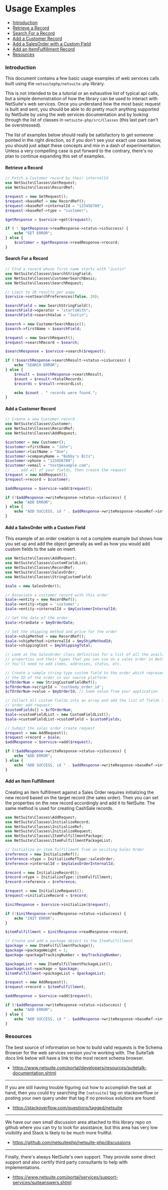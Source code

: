 # Usage Examples

* [Introduction](#Introduction)
* [Retrieve a Record](#Retrieve-a-Record)
* [Search For a Record](#Search-for-a-Record)
* [Add a Customer Record](#Add-a-Customer-Record)
* [Add a SalesOrder with a Custom Field](#Add-a-Record-with-a-Custom-Field)
* [Add an ItemFulfillment Record](#Add-an-item-fulfillment)
* [Resources](#resources)

### Introduction

This document contains a few basic usage examples of web services calls built
using the `netsuitephp/netsuite-php` library.

This is not intended to be a
tutorial or an exhaustive list of typical api calls, but a simple
demonstration of how the library can be used to interact with NetSuite's
web services. Once you understand how the most basic request is built and
sent, you should be able to do pretty much anything supported by NetSuite
by using the web services documentation and by looking through the list of
classes in `netsuite-php/src/Classes` (this last part can't be overstressed).

The list of examples below should really be satisfactory to get someone
pointed in the right direction, so if you don't see your exact use case
below, you should just adapt these concepts and mix in a dash of
experimentation. Unless a very compelling case is put forward to the contrary,
there's no plan to continue expanding this set of examples.


#### Retrieve a Record

```php
// Fetch a Customer record by their internalId
use NetSuite\Classes\GetRequest;
use NetSuite\Classes\RecordRef;

$request = new GetRequest();
$request->baseRef = new RecordRef();
$request->baseRef->internalId = "123456789";
$request->baseRef->type = "customer";

$getResponse = $service->get($request);

if ( ! $getResponse->readResponse->status->isSuccess) {
    echo "GET ERROR";
} else {
    $customer = $getResponse->readResponse->record;
}
```

#### Search For a Record

```php
// Find a record whose first name starts with "Justin"
use NetSuite\Classes\SearchStringField;
use NetSuite\Classes\CustomerSearchBasic;
use NetSuite\Classes\SearchRequest;

// Limit to 20 results per page
$service->setSearchPreferences(false, 20);

$searchField = new SearchStringField();
$searchField->operator = "startsWith";
$searchField->searchValue = "Justin";

$search = new CustomerSearchBasic();
$search->firstName = $searchField;

$request = new SearchRequest();
$request->searchRecord = $search;

$searchResponse = $service->search($request);

if (!$searchResponse->searchResult->status->isSuccess) {
    echo "SEARCH ERROR";
} else {
    $result = $searchResponse->searchResult;
    $count = $result->totalRecords;
    $records = $result->recordList;

    echo $count . " records were found.";
}
```

#### Add a Customer Record

```php
// Create a new Customer record
use NetSuite\Classes\Customer;
use NetSuite\Classes\RecordRef;
use NetSuite\Classes\AddRequest;

$customer = new Customer();
$customer->firstName = "John";
$customer->lastName = "Doe";
$customer->companyName = "Bobby's Bits";
$customer->phone = "123456789";
$customer->email = "test@example.com";
// ... add all of your fields, then create the request
$request = new AddRequest();
$request->record = $customer;

$addResponse = $service->add($request);

if (!$addResponse->writeResponse->status->isSuccess) {
    echo "ADD ERROR";
} else {
    echo "ADD SUCCESS, id " . $addResponse->writeResponse->baseRef->internalId;
}
```

#### Add a SalesOrder with a Custom Field

This example of an order creation is not a complete example but shows how
you set up and add the object generally as well as how you would add custom
fields to the sale on insert.

```php
use NetSuite\Classes\AddRequest;
use NetSuite\Classes\CustomFieldList;
use NetSuite\Classes\RecordRef;
use NetSuite\Classes\SalesOrder;
use NetSuite\Classes\StringCustomField;

$sale = new SalesOrder();

// Associate a customer record with this order
$sale->entity = new RecordRef();
$sale->entity->type = 'customer';
$sale->entity->internalId = $myCustomerInternalId;

// Set the date of the order
$sale->tranDate = $myOrderDate;

// Set the shipping method and price for the order
$sale->shipMethod = new RecordRef();
$sale->shipMethod->internalId = $myShipMethodId;
$sale->shippingCost = $myShippingTotal;

// Look at the SalesOrder class definition for a list of all the available
// properties and their types that you can use on a sales order in NetSuite.
// You'll need to add items, addresses, status, etc.

// Create a sample string-type custom field to the order which represents
// the ID of the order in our source platform:
$cfOrderNum = new StringCustomFieldRef();
$cfOrderNum->scriptId = 'custbody_order_id';
$cfOrderNum->value = $myOrderId; // Some value from your application

// Collect all custom fields into an array and add the list of fields to the
// order add request:
$customFields[] = $cfOrderNum;
$sale->customFieldList = new CustomFieldList();
$sale->customFieldList->customField = $customFields;

// Submit the sales order create request
$request = new AddRequest();
$request->record = $sale;
$addResponse = $service->add($request);

if (!$addResponse->writeResponse->status->isSuccess) {
    echo "ADD ERROR";
} else {
    echo "ADD SUCCESS, id " . $addResponse->writeResponse->baseRef->internalId;
}
```

#### Add an Item Fulfillment

Creating an item fulfillment against a Sales Order requires initializing the
new record based on the target record (the sales order). Then you can set
the properties on the new record accordingly and add it to NetSuite. The
same method is used for creating CashSale records.

```php
use NetSuite\Classes\AddRequest;
use NetSuite\Classes\InitializeRecord;
use NetSuite\Classes\InitializeRef;
use NetSuite\Classes\InitializeRequest;
use NetSuite\Classes\ItemFulfillmentPackage;
use NetSuite\Classes\ItemFulfillmentPackageList;

// Initialize an item fulfillment from an existing Sales Order
$reference = new InitializeRef();
$reference->type = InitializeRefType::salesOrder;
$reference->internalId = $mySalesOrderInternalId;

$record = new InitializeRecord();
$record->type = InitializeType::itemFulfillment;
$record->reference = $reference;

$request = new InitializeRequest();
$request->initializeRecord = $record;

$initResponse = $service->initialize($request);

if (!$initResponse->readResponse->status->isSuccess) {
    echo "INIT ERROR";
}

$itemFulfillment = $initResponse->readResponse->record;

// Create and add a package object to the ItemFulfillment
$package = new ItemFulfillmentPackage();
$package->packageWeight = 1;
$package->packageTrackingNumber = $myTrackingNumber;

$packageList = new ItemFulfillmentPackageList();
$packageList->package = $package;
$itemFulfillment->packageList = $packageList;

$request = new AddRequest();
$request->record = $itemFulfillment;

$addResponse = $service->add($request);

if (!$addResponse->writeResponse->status->isSuccess) {
    echo "ADD ERROR";
} else {
    echo "ADD SUCCESS, id " . $addResponse->writeResponse->baseRef->internalId;
}
```

### Resources

The best source of information on how to build valid requests is the Schema
Browser for the web services version you're working with. The SuiteTalk docs
link below will have a link to the most recent schema browser.

* https://www.netsuite.com/portal/developers/resources/suitetalk-documentation.shtml
---
If you are still having trouble figuring out how to accomplish the task at
hand, then you could try searching the `[netsuite]` tag on stackoverflow or
posting your own query under that tag if no previous solutions are found:

* https://stackoverflow.com/questions/tagged/netsuite
---
We have our own small discussion area attached to this library repo
on github where you can try to look for assistance, but this area has very
low visibility and Stack is likely to be much more fruitful.

* https://github.com/netsuitephp/netsuite-php/discussions
---
Finally, there's always NetSuite's own support. They provide some direct
support and also certify third party consultants to help with implementations.

* https://www.netsuite.com/portal/services/support-services/suiteanswers.shtml
